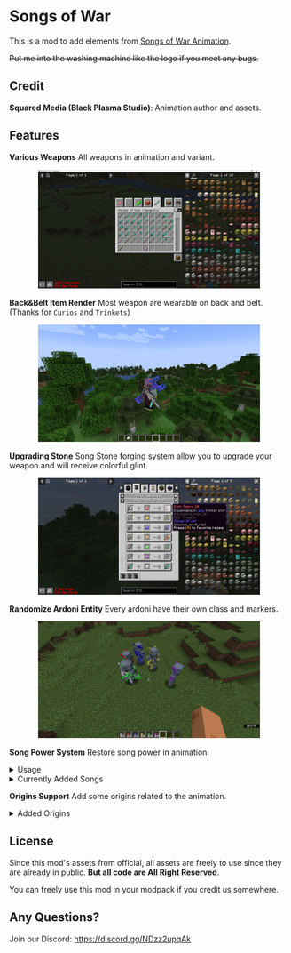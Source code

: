 # Songs of War

This is a mod to add elements from [Songs of War Animation](https://youtu.be/Uc7YMW3AKpg).

~~Put me into the washing machine like the logo if you meet any bugs.~~

## Credit

**Squared Media (Black Plasma Studio)**: Animation author and assets.

## Features

**Various Weapons** All weapons in animation and variant.

<div align=center><img src="https://raw.githubusercontent.com/CodeOfArdonia/SongsOfWar/refs/heads/master/img/1.webp" style="width:400px;text-align:center;" alt=""></img></div>

**Back&Belt Item Render** Most weapon are wearable on back and belt. (Thanks for `Curios` and `Trinkets`)

<div align=center><img src="https://raw.githubusercontent.com/CodeOfArdonia/SongsOfWar/refs/heads/master/img/2.webp" style="width:400px;text-align:center;" alt=""></img></div>

**Upgrading Stone** Song Stone forging system allow you to upgrade your weapon and will receive colorful glint.

<div align=center><img src="https://raw.githubusercontent.com/CodeOfArdonia/SongsOfWar/refs/heads/master/img/3.webp" style="width:400px;text-align:center;" alt=""></img></div>

**Randomize Ardoni Entity** Every ardoni have their own class and markers.

<div align=center><img src="https://raw.githubusercontent.com/CodeOfArdonia/SongsOfWar/refs/heads/master/img/4.webp" style="width:400px;text-align:center;" alt=""></img></div>

**Song Power System** Restore song power in animation.

<details> <summary>Usage</summary>

### Admin command (Or single player)

`/songpower enable/disable <player>` to enable/disable access to song abilities.

### Combine song cube

#### For 0.4+

Build a shrine structure below. Put song cube in the hole like how to do in Animation.
Then stand on the `chiseled stone bricks`, look at the song cube and sneak for 3s.

If everything is correct, the song cube will start spawning particles. After an explosion, the combination is completed.

<img src="https://raw.githubusercontent.com/CodeOfArdonia/SongsOfWar/refs/heads/master/img/shrine.png" style="width:256px" alt="">
<img src="https://raw.githubusercontent.com/CodeOfArdonia/SongsOfWar/refs/heads/master/img/shrine.gif" style="width:256px" alt="">

**Note: 1.The stone bricks and stairs can be any kinds. (mossy/cracked ones, can change through datapack.)**

**2.If you already have one in that category, the previous one will be replaced into the hole.**

#### For 0.4-

`/songpower use/replace` learn ability from song stone in your hand.
</details>

<details> <summary>Currently Added Songs</summary>

### Aggressium

**HotKey: C**

- Aggrosphere: Fire a sphere and damage hit entity or create explosion.
- Aggroquake: Push entities around you away and damage them.
- Aggroshock **(Experimental)**: Generate lightnings.
- Aggrostorm **(Experimental)**: Pull entities to you.
- Aggrodetonate: Fire an explosive short laser.
- Aggroshard: Fire a lot of shards.

### Mobilium

**HotKey: V**

- Mobiliflash: Teleport to the direction you see.
- Mobiliwings: Enable a fake elytra and into sliding mode. Press `Jump` key to speed up.
- Mobiliglide: Slow falling.
- Mobilibounce: Generate a fake platform and disappear in 5s. You can jump 3x higher on it.
- Mobiliburst: Teleport to the direction you see, also pull every entity on your way away.

### Protisium

**HotKey: B**

- Protesphere **(Recommend AttributeFix)**: Enable a protect shield and reduce 80% damage.
- Protepoint: Enable a fake shield.
- Proteheal: Heal 10 times with 1 health each.
- Protearmor: Add an armor, can reduce up to 20 damage(Configurable) in next damage.

### Supportium

**HotKey: N**

- Supporolift: Pull an entity you are looking at in 20 blocks.
- Supporekesis: Stop all entities related to aggressium songs in 20 blocks and explode them. (No damage)

</details>

**Origins Support** Add some origins related to the animation.

<details>
<summary>Added Origins</summary>

| Origin    | Impact | Advantages                                                               | Disadvantages             |
|:----------|:-------|:-------------------------------------------------------------------------|:--------------------------|
| Ardoni    | High   | +10 Health <br> Use song ability <br> Invulnerable to potions            | Cannot use redstone       |
| Felina    | Medium | Can climb <br> Speed and jump boost <br> Invulnerable to fall            | Afraid of water           |
| Magnorite | High   | Invulnerable to fire, lava and fall <br> Faster in lava <br> +10 Defense | Very afraid of water&cold |
| Netharan  | Low    | Invulnerable to fire                                                     | Afraid of water&cold      |
| Glacian   | Medium | Invulnerable to powder snow <br> +5 Defense                              | Afraid of hot             |

</details>

## License

Since this mod's assets from official, all assets are freely to use since they are already in public. **But all code are
All Right Reserved**.

You can freely use this mod in your modpack if you credit us somewhere.

## Any Questions?

Join our Discord: https://discord.gg/NDzz2upqAk